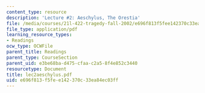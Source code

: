 ```yaml
---
content_type: resource
description: 'Lecture #2: Aeschylus, The Orestia'
file: /media/courses/21l-422-tragedy-fall-2002/e696f813f5fee142370c33ea84ec03ff_lec2aeschylus.pdf
file_type: application/pdf
learning_resource_types:
- Readings
ocw_type: OCWFile
parent_title: Readings
parent_type: CourseSection
parent_uid: e3be68ba-d475-cfaa-c2a5-8f4e852c3440
resourcetype: Document
title: lec2aeschylus.pdf
uid: e696f813-f5fe-e142-370c-33ea84ec03ff
---
```

